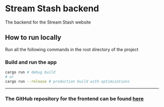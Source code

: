 # Stream Stash backend

The backend for the Stream Stash website

## How to run locally

Run all the following commands in the root directory of the project

### Build and run the app

```bash
cargo run # debug build
# or
cargo run --release # production build with optimizations
```

---

### The GitHub repository for the frontend can be found [here](https://github.com/enricoKoschel/stream-stash)
